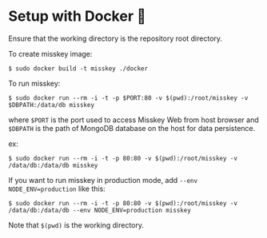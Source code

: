 Setup with Docker :whale:
================================================================

Ensure that the working directory is the repository root directory.

To create misskey image:
``` console
$ sudo docker build -t misskey ./docker
```

To run misskey:
``` console
$ sudo docker run --rm -i -t -p $PORT:80 -v $(pwd):/root/misskey -v $DBPATH:/data/db misskey
```

where `$PORT` is the port used to access Misskey Web from host browser
and `$DBPATH` is the path of MongoDB database on the host for data persistence.

ex:
``` console
$ sudo docker run --rm -i -t -p 80:80 -v $(pwd):/root/misskey -v /data/db:/data/db misskey
```

If you want to run misskey in production mode, add `--env NODE_ENV=production` like this:
``` console
$ sudo docker run --rm -i -t -p 80:80 -v $(pwd):/root/misskey -v /data/db:/data/db --env NODE_ENV=production misskey
```

Note that `$(pwd)` is the working directory.
